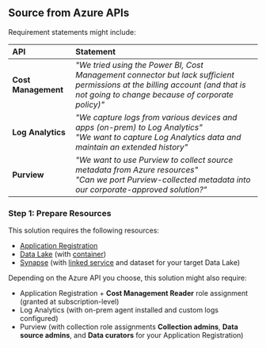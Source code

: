 ## Source from Azure APIs

Requirement statements might include:

  API | Statement
  :----- | :-----
  **Cost Management** | _"We tried using the Power BI, Cost Management connector but lack sufficient permissions at the billing account (and that is not going to change because of corporate policy)"_
  **Log Analytics** | _"We capture logs from various devices and apps (on-prem) to Log Analytics"_<br>_"We want to capture Log Analytics data and maintain an extended history"_
  **Purview** | _"We want to use Purview to collect source metadata from Azure resources"_<br>_"Can we port Purview-collected metadata into our corporate-approved solution?"_

### Step 1: Prepare Resources

This solution requires the following resources:

* [Application Registration](PrepareResources_ApplicationRegistration.md)
* [Data Lake](PrepareResources_DataLake.md) (with [container](PrepareResources_DataLake_Container.md))
* [Synapse](PrepareResources_Synapse.md) (with [linked service](PrepareResources_Synapse_LinkedService.md) and dataset for your target Data Lake)

Depending on the Azure API you choose, this solution might also require:
*	Application Registration + **Cost Management Reader** role assignment (granted at subscription-level)
*	Log Analytics (with on-prem agent installed and custom logs configured)
*	Purview (with collection role assignments **Collection admins**, **Data source admins**, and **Data curators** for your Application Registration)

